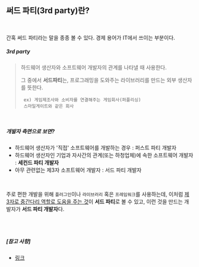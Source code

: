 ## 써드 파티(3rd party)란?

<br>

간혹 써드 파티라는 말을 종종 볼 수 있다. 경제 용어가 IT에서 쓰이는 부분이다.

##### *3rd party*

> 하드웨어 생산자와 소프트웨어 개발자의 관계를 나타낼 때 사용한다.
>
> 그 중에서 **서드파티**는, 프로그래밍을 도와주는 라이브러리를 만드는 외부 생산자를 뜻한다.
>
> ```
>  ex) 게임제조사와 소비자를 연결해주는 게임회사(퍼플리싱)
>  스마일게이트와 같은 회사
> ```

<br>

##### *개발자 측면으로 보면?*

- 하드웨어 생산자가 '직접' 소프트웨어를 개발하는 경우 : 퍼스트 파티 개발자
- 하드웨어 생산자인 기업과 자사간의 관계(또는 하청업체)에 속한 소프트웨어 개발자 : **세컨드 파티 개발자**
- 아무 관련없는 제3자 소프트웨어 개발자 : 서드 파티 개발자

<br>

주로 편한 개발을 위해 `플러그인`이나 `라이브러리` 혹은 `프레임워크`를 사용하는데, 이처럼 <u>제 3자로 중간다리 역할로 도움을 주는 것</u>이 **서드 파티**로 볼 수 있고, 이런 것을 만드는 개발자가 **서드 파티 개발자**다.

<br>

<br>

##### [참고 사항]

- [링크](https://ko.wikipedia.org/wiki/%EC%84%9C%EB%93%9C_%ED%8C%8C%ED%8B%B0_%EA%B0%9C%EB%B0%9C%EC%9E%90)
